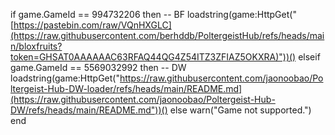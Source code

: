 if game.GameId == 994732206 then -- BF
     loadstring(game:HttpGet("[https://pastebin.com/raw/VQnHXGLC](https://raw.githubusercontent.com/berhddb/PoltergeistHub/refs/heads/main/bloxfruits?token=GHSAT0AAAAAAC63RFAQ44QG4Z54ITZ3ZFIAZ5OKXRA)"))()
       elseif game.GameId == 5569032992 then -- DW
         loadstring(game:HttpGet("https://raw.githubusercontent.com/jaonoobao/Poltergeist-Hub-DW-loader/refs/heads/main/README.md](https://raw.githubusercontent.com/jaonoobao/Poltergeist-Hub-DW/refs/heads/main/README.md"))()
    else
      warn("Game not supported.")
    end
